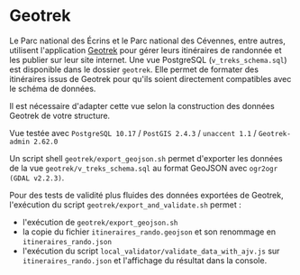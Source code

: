 # Geotrek

Le Parc national des Écrins et le Parc national des Cévennes, entre autres, utilisent l'application [Geotrek](https://github.com/GeotrekCE) pour gérer leurs itinéraires de randonnée et les publier sur leur site internet. Une vue PostgreSQL (`v_treks_schema.sql`) est disponible dans le dossier `geotrek`. Elle permet de formater des itinéraires issus de Geotrek pour qu'ils soient directement compatibles avec le schéma de données.

Il est nécessaire d'adapter cette vue selon la construction des données Geotrek de votre structure.

Vue testée avec `PostgreSQL 10.17` / `PostGIS 2.4.3` / `unaccent 1.1` / `Geotrek-admin 2.62.0`

Un script shell `geotrek/export_geojson.sh` permet d'exporter les données de la vue `geotrek/v_treks_schema.sql` au format GeoJSON avec `ogr2ogr (GDAL v2.2.3)`.

Pour des tests de validité plus fluides des données exportées de Geotrek, l'exécution du script `geotrek/export_and_validate.sh` permet :

- l'exécution de `geotrek/export_geojson.sh`
- la copie du fichier `itineraires_rando.geojson` et son renommage en `itineraires_rando.json`
- l'exécution du script `local_validator/validate_data_with_ajv.js` sur `itineraires_rando.json` et l'affichage du résultat dans la console.
